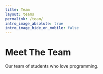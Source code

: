 ```yaml
---
title: Team
layout: teams
permalink: /team/
intro_image_absolute: true
intro_image_hide_on_mobile: false
---
```


# Meet The Team

Our team of students who love programming.
